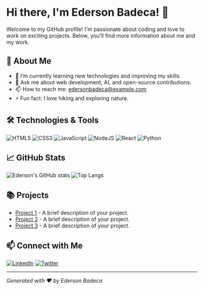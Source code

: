 # Hi there, I'm Ederson Badeca! 👋

Welcome to my GitHub profile! I'm passionate about coding and love to work on exciting projects. Below, you'll find more information about me and my work.

## 🚀 About Me

- 🌱 I’m currently learning new technologies and improving my skills.
- 💬 Ask me about web development, AI, and open-source contributions.
- 📫 How to reach me: [edersonbadeca@example.com](mailto:edersonbadeca@example.com)
- ⚡ Fun fact: I love hiking and exploring nature.

## 🛠️ Technologies & Tools

![HTML5](https://img.shields.io/badge/html5-%23E34F26.svg?style=for-the-badge&logo=html5&logoColor=white)
![CSS3](https://img.shields.io/badge/css3-%231572B6.svg?style=for-the-badge&logo=css3&logoColor=white)
![JavaScript](https://img.shields.io/badge/javascript-%23323330.svg?style=for-the-badge&logo=javascript&logoColor=%23F7DF1E)
![NodeJS](https://img.shields.io/badge/node.js-%2343853D.svg?style=for-the-badge&logo=node.js&logoColor=white)
![React](https://img.shields.io/badge/react-%2320232a.svg?style=for-the-badge&logo=react&logoColor=%2361DAFB)
![Python](https://img.shields.io/badge/python-%233776AB.svg?style=for-the-badge&logo=python&logoColor=white)

## 📈 GitHub Stats

![Ederson's GitHub stats](https://github-readme-stats.vercel.app/api?username=edersonbadeca&show_icons=true&theme=radical)
![Top Langs](https://github-readme-stats.vercel.app/api/top-langs/?username=edersonbadeca&layout=compact&theme=radical)

## 📚 Projects

- [Project 1](https://github.com/edersonbadeca/project1) - A brief description of your project.
- [Project 2](https://github.com/edersonbadeca/project2) - A brief description of your project.
- [Project 3](https://github.com/edersonbadeca/project3) - A brief description of your project.

## 📫 Connect with Me

[![LinkedIn](https://img.shields.io/badge/LinkedIn-blue?style=for-the-badge&logo=linkedin)](https://www.linkedin.com/in/edersonbadeca)
[![Twitter](https://img.shields.io/badge/Twitter-blue?style=for-the-badge&logo=twitter)](https://twitter.com/edersonbadeca)

---

*Generated with ❤️ by Ederson Badeca*
